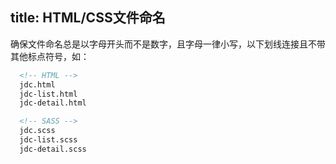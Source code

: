 title: HTML/CSS文件命名
---

确保文件命名总是以字母开头而不是数字，且字母一律小写，以下划线连接且不带其他标点符号，如：

``` html
  <!-- HTML -->
  jdc.html
  jdc-list.html
  jdc-detail.html

  <!-- SASS -->
  jdc.scss
  jdc-list.scss
  jdc-detail.scss
```

